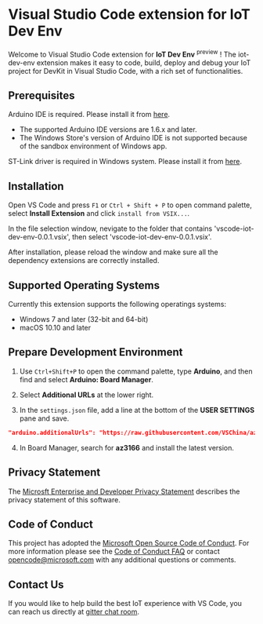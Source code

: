 # Visual Studio Code extension for IoT Dev Env 

Welcome to Visual Studio Code extension for **IoT Dev Env** <sup>preview</sup> ! The iot-dev-env extension makes it easy to code, build, deploy and debug your IoT project for DevKit in Visual Studio Code, with a rich set of functionalities.

## Prerequisites
Arduino IDE is required. Please install it from [here](https://www.arduino.cc/en/main/software#download).
- The supported Arduino IDE versions are 1.6.x and later.
- The Windows Store's version of Arduino IDE is not supported because of the sandbox environment of Windows app.

ST-Link driver is required in Windows system. Please install it from [here](http://www.st.com/en/development-tools/stsw-link009.html).

## Installation
Open VS Code and press `F1` or `Ctrl + Shift + P` to open command palette, select **Install Extension** and click `install from VSIX...`.

In the file selection window, nevigate to the folder that contains 'vscode-iot-dev-env-0.0.1.vsix', then select 'vscode-iot-dev-env-0.0.1.vsix'. 

After installation, please reload the window and make sure all the dependency extensions are correctly installed.

## Supported Operating Systems
Currently this extension supports the following operatings systems:

- Windows 7 and later (32-bit and 64-bit)
- macOS 10.10 and later

## Prepare Development Environment
1. Use `Ctrl+Shift+P` to open the command palette, type **Arduino**, and then find and select **Arduino: Board Manager**.

2. Select **Additional URLs** at the lower right.

3. In the `settings.json` file, add a line at the bottom of the **USER SETTINGS** pane and save.
 ```json
 "arduino.additionalUrls": "https://raw.githubusercontent.com/VSChina/azureiotdevkit_tools/master/package_azureboard_index.json"
 ```

4. In Board Manager, search for **az3166** and install the latest version.


## Privacy Statement
The [Microsft Enterprise and Developer Privacy Statement](https://www.microsoft.com/en-us/privacystatement/EnterpriseDev/default.aspx) describes the privacy statement of this software.

## Code of Conduct
This project has adopted the [Microsoft Open Source Code of Conduct](https://opensource.microsoft.com/codeofconduct). For more information please see the [Code of Conduct FAQ](https://opensource.microsoft.com/codeofconduct/faq/#howadopt) or contact opencode@microsoft.com with any additional questions or comments.

## Contact Us
If you would like to help build the best IoT experience with VS Code, you can reach us directly at [gitter chat room](https://gitter.im/Microsoft/azure-iot-developer-kit).